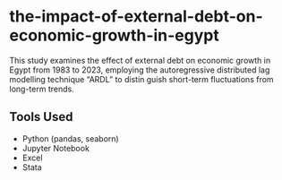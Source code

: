 # the-impact-of-external-debt-on-economic-growth-in-egypt
This study examines the effect of external debt on economic growth in Egypt from 1983  to 2023, employing the autoregressive distributed lag modelling technique “ARDL” to distin guish short-term fluctuations from long-term trends.
## Tools Used
- Python (pandas, seaborn)
- Jupyter Notebook
- Excel
- Stata
